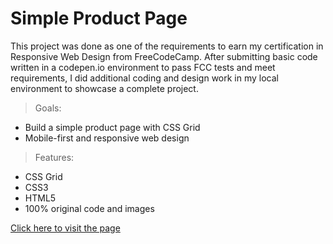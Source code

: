 # Simple Product Page

This project was done as one of the requirements to earn my certification in Responsive Web Design from FreeCodeCamp. After submitting basic code written in a codepen.io environment to pass FCC tests and meet requirements, I did additional coding and design work in my local environment to showcase a complete project.


>Goals: 
- Build a simple product page with CSS Grid
- Mobile-first and responsive web design

>Features:
- CSS Grid
- CSS3
- HTML5
- 100% original code and images

[Click here to visit the page](https://annacloutier.github.io/succulents-product-page/)